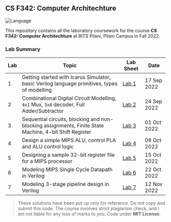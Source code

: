 ## CS F342: Computer Architechture
![Language](https://img.shields.io/static/v1?label=Language&message=Verilog&color=informational&style=for-the-badge)

This repository contains all the laboratory coursework for the course **CS F342: Computer Architechture** at BITS Pilani, Pilani Campus in Fall 2022.

### Lab Summary

| Lab | Topic | Lab Sheet | Date |
| ------------- | ------------- | --- | -- |
| 1  | Getting started with Icarus Simulator, basic Verilog language primitives, types of modelling | [Lab 1](lab-01/labsheet.pdf) | 17 Sep 2022 |
| 2  | Combinational Digital Circuit Modelling, `4x1` Mux, `3x8` decoder, Full Adder/Subtractor | [Lab 2](lab-02/labsheet.pdf) | 24 Sep 2022 |
| 3  | Sequential circuits, blocking and non-blocking assignments, Finite State Machine, 4-bit Shift Register | [Lab 3](lab-03/labsheet.pdf) | 01 Oct 2022 |
| 4  | Design a simple MIPS ALU, control PLA and ALU control logic | [Lab 4](lab-04/labsheet.pdf) | 08 Oct 2022 |
| 5  | Designing a sample 32-bit register file for a MIPS processor | [Lab 5](lab-05/labsheet.pdf) | 15 Oct 2022 |
| 6  | Modeling MIPS Single Cycle Datapath in Verilog | [Lab 6](lab-06/labsheet.pdf) | 22 Oct 2022 |
| 7  | Modeling 3-stage pipeline design in Verilog | [Lab 7](lab-07/labsheet.pdf) | 12 Nov 2022 |



> These solutions have been put up only for reference. Do not copy and submit this code. The course involves strict plagiarism check, and I am not liable for any loss of marks to you. Code under **MIT License**.